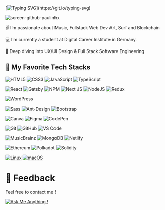 [![Typing SVG](https://readme-typing-svg.herokuapp.com?font=Press+Start+2P&color=8DE63B&multiline=true&width=800&height=60&lines=Hello%2C+my+name+is+Paul+aka+Paulinhx.;I+%E2%9D%A4%EF%B8%8F+Frontend+Development+!)](https://git.io/typing-svg)

![screen-github-paulinhx](https://user-images.githubusercontent.com/90310689/174987738-bc3fc5ac-118e-46a2-9781-44c4d8f8b7ab.png)

:v: I’m passionate about Music, Fullstack Web Dev Art, Surf and Blockchain 

:computer:  I’m currently a student at Digital Career Institute in Germany.

:whale2: Deep diving into UX/UI Design & Full Stack Software Engineering


## :space_invader: My Favorite Tech Stacks 	

![HTML5](https://img.shields.io/badge/-HTML5-%23E44D27?style=flat-square&logo=html5&logoColor=ffffff)
![CSS3](https://img.shields.io/badge/-CSS3-%231572B6?style=flat-square&logo=css3)
![JavaScript](https://img.shields.io/badge/-JavaScript-%23F7DF1C?style=flat-square&logo=javascript&logoColor=000000&labelColor=%23F7DF1C&color=%23FFCE5A)
![TypeScript](https://img.shields.io/badge/-TypeScript-007ACC?style=flat-square&logo=typescript&logoColor=white)

![React](https://img.shields.io/badge/-React-%23282C34?style=flat-square&logo=react)
![Gatsby](https://img.shields.io/badge/Gatsby-%23663399.svg?style=for-the-badge&logo=gatsby&logoColor=white)
![NPM](https://img.shields.io/badge/NPM-%23000000.svg?style=for-the-badge&logo=npm&logoColor=white)
![Next JS](https://img.shields.io/badge/Next-black?style=for-the-badge&logo=next.js&logoColor=white)
![NodeJS](https://img.shields.io/badge/node.js-6DA55F?style=for-the-badge&logo=node.js&logoColor=white)
![Redux](https://img.shields.io/badge/redux-%23593d88.svg?style=for-the-badge&logo=redux&logoColor=white)

![WordPress](https://img.shields.io/badge/WordPress-%23117AC9.svg?style=for-the-badge&logo=WordPress&logoColor=white)

![Sass](https://img.shields.io/badge/-Sass-%23CC6699?style=flat-square&logo=sass&logoColor=ffffff)
![Ant-Design](https://img.shields.io/badge/-AntDesign-%230170FE?style=for-the-badge&logo=ant-design&logoColor=white)
![Bootstrap](https://img.shields.io/badge/bootstrap-%23563D7C.svg?style=for-the-badge&logo=bootstrap&logoColor=white)

![Canva](https://img.shields.io/badge/Canva-%2300C4CC.svg?style=for-the-badge&logo=Canva&logoColor=white)
![Figma](https://img.shields.io/badge/figma-%23F24E1E.svg?style=for-the-badge&logo=figma&logoColor=white)
![CodePen](https://img.shields.io/badge/Codepen-000000?style=for-the-badge&logo=codepen&logoColor=white)

![Git](https://img.shields.io/badge/-Git-%23F05032?style=flat-square&logo=git&logoColor=%23ffffff)
![GitHub](https://img.shields.io/badge/github-%23121011.svg?style=for-the-badge&logo=github&logoColor=white)
![VS Code](https://img.shields.io/badge/-VSCode-%23007ACC?style=flat-square&logo=visual-studio-code)

![MusicBrainz](https://img.shields.io/badge/Musicbrainz-EB743B?style=for-the-badge&logo=musicbrainz&logoColor=BA478F)
![MongoDB](https://img.shields.io/badge/MongoDB-%234ea94b.svg?style=for-the-badge&logo=mongodb&logoColor=white)
![Netlify](https://img.shields.io/badge/-Netlify-%2300C7B7?style=flat-square&logo=netlify&logoColor=ffffff)

![Ethereum](https://img.shields.io/badge/Ethereum-3C3C3D?style=for-the-badge&logo=Ethereum&logoColor=white)
![Polkadot](https://img.shields.io/badge/polkadot-E6007A?style=for-the-badge&logo=polkadot&logoColor=white)
![Solidity](https://img.shields.io/badge/Solidity-%23363636.svg?style=for-the-badge&logo=solidity&logoColor=white)

[![Linux](https://svgshare.com/i/Zhy.svg)](https://svgshare.com/i/Zhy.svg)
[![macOS](https://svgshare.com/i/ZjP.svg)](https://svgshare.com/i/ZjP.svg)

# :rainbow: Feedback 

Feel free to contact me ! 

[![Ask Me Anything !](https://img.shields.io/badge/Ask%20me-anything-1abc9c.svg)](paul@hylematiere.com)


<!---
Paulinhx/Paulinhx is a ✨ special ✨ repository because its `README.md` (this file) appears on your GitHub profile.
You can click the Preview link to take a look at your changes.
--->
